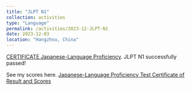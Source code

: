 ```yaml
---
title: "JLPT N1"
collection: activities
type: "Language"
permalink: /activities/2023-12-JLPT-N1
date: 2023-12-03
location: "Hangzhou, China"
---
```


[CERTIFICATE Japanese-Language Proficiency](https://zhuzixuan0809.github.io/files/Activities/N1-Certificate-JL-Proficiency.pdf). JLPT N1 successfully passed!

See my scores here. [Japanese-Language Proficiency Test Certificate of Result and Scores](https://zhuzixuan0809.github.io/files/Activities/N1-JLPT-Certificate-of-Result-and-Scores.pdf)
